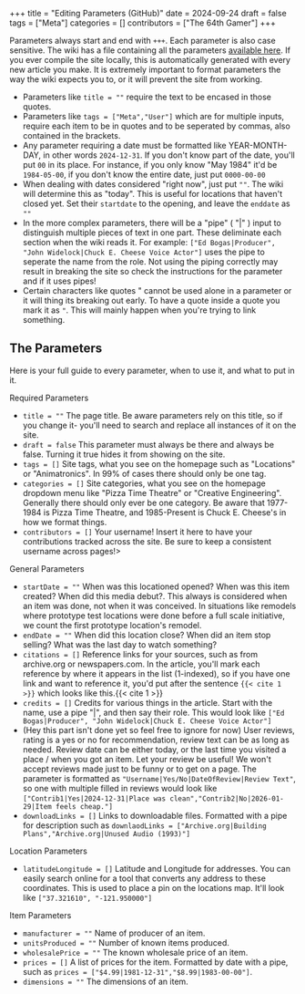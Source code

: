 +++
title = "Editing Parameters (GitHub)"
date = 2024-09-24
draft = false
tags = ["Meta"]
categories = []
contributors = ["The 64th Gamer"]
+++

Parameters always start and end with `+++`. Each parameter is also case sensitive. The wiki has a file containing all the parameters [available here](https://github.com/The64thGamer/cheeseepedia/blob/main/archetypes/default.html). If you ever compile the site locally, this is automatically generated with every new article you make. It is extremely important to format parameters the way the wiki expects you to, or it will prevent the site from working.

- Parameters like `title = ""` require the text to be encased in those quotes.
- Parameters like `tags = ["Meta","User"]` which are for multiple inputs, require each item to be in quotes and to be seperated by commas, also contained in the brackets.
- Any parameter requiring a date must be formatted like YEAR-MONTH-DAY, in other words `2024-12-31`. If you don't know part of the date, you'll put `00` in its place. For instance, if you only know "May 1984" it'd be `1984-05-00`, if you don't know the entire date, just put `0000-00-00`
- When dealing with dates considered "right now", just put `""`. The wiki will determine this as "today". This is useful for locations that haven't closed yet. Set their `startdate` to the opening, and leave the `enddate` as `""`
- In the more complex parameters, there will be a "pipe" ( "|" ) input to distinguish multiple pieces of text in one part. These deliminate each section when the wiki reads it. For example: `["Ed Bogas|Producer", "John Widelock|Chuck E. Cheese Voice Actor"]` uses the pipe to seperate the name from the role. Not using the piping correctly may result in breaking the site so check the instructions for the parameter and if it uses pipes!
- Certain characters like quotes " cannot be used alone in a parameter or it will thing its breaking out early. To have a quote inside a quote you mark it as `"`. This will mainly happen when you're trying to link something.

## The Parameters

Here is your full guide to every parameter, when to use it, and what to put in it.

Required Parameters

- `title = ""` The page title. Be aware parameters rely on this title, so if you change it- you'll need to search and replace all instances of it on the site.
- `draft = false` This parameter must always be there and always be false. Turning it true hides it from showing on the site.
- `tags = []` Site tags, what you see on the homepage such as "Locations" or "Animatronics". In 99% of cases there should only be one tag.
- `categories = []` Site categories, what you see on the homepage dropdown menu like "Pizza Time Theatre" or "Creative Engineering". Generally there should only ever be one category. Be aware that 1977-1984 is Pizza Time Theatre, and 1985-Present is Chuck E. Cheese's in how we format things.
- `contributors = []` Your username! Insert it here to have your contributions tracked across the site. Be sure to keep a consistent username across pages!>


General Parameters

- `startDate = ""` When was this locationed opened? When was this item created? When did this media debut?. This always is considered when an item was done, not when it was conceived. In situations like remodels where prototype test locations were done before a full scale initiative, we count the first prototype location's remodel.
- `endDate = ""` When did this location close? When did an item stop selling? What was the last day to watch something?
- `citations = []` Reference links for your sources, such as from archive.org or newspapers.com. In the article, you'll mark each reference by where it appears in the list (1-indexed), so if you have one link and want to reference it, you'd put after the sentence `{{< cite 1 >}}` which looks like this.{{< cite 1 >}}
- `credits = []` Credits for various things in the article. Start with the name, use a pipe "|", and then say their role. This would look like `["Ed Bogas|Producer", "John Widelock|Chuck E. Cheese Voice Actor"]`
- (Hey this part isn't done yet so feel free to ignore for now) User reviews, rating is a yes or no for recommendation, review text can be as long as needed. Review date can be either today, or the last time you visited a place / when you got an item. Let your review be useful! We won't accept reviews made just to be funny or to get on a page. The parameter is formatted as `"Username|Yes/No|DateOfReview|Review Text"`, so one with multiple filled in reviews would look like `["Contrib1|Yes|2024-12-31|Place was clean","Contrib2|No|2026-01-29|Item feels cheap."]`
- `downloadLinks = []` Links to downloadable files. Formatted with a pipe for description such as `downlaodLinks = ["Archive.org|Building Plans","Archive.org|Unused Audio (1993)"]`


Location Parameters

- `latitudeLongitude = []` Latitude and Longitude for addresses. You can easily search online for a tool that converts any address to these coordinates. This is used to place a pin on the locations map. It'll look like `["37.321610", "-121.950000"]`


Item Parameters

- `manufacturer = ""` Name of producer of an item.
- `unitsProduced = ""` Number of known items produced.
- `wholesalePrice = ""` The known wholesale price of an item.
- `prices = []` A list of prices for the item. Formatted by date with a pipe, such as `prices = ["$4.99|1981-12-31","$8.99|1983-00-00"]`.
- `dimensions = ""` The dimensions of an item.
